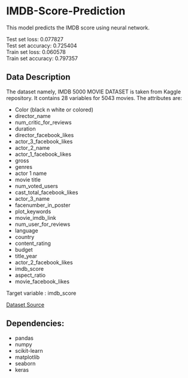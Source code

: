 # IMDB-Score-Prediction
This model predicts the IMDB score using neural network.

Test set loss: 0.077827</br>
Test set accuracy: 0.725404</br>
Train set loss: 0.060578</br>
Train set accuracy: 0.797357

## Data Description
The dataset namely, IMDB 5000 MOVIE DATASET is taken from Kaggle repository. It contains 28 variables for 5043 movies. The attributes are:
* Color (black n white or colored)
*	director_name
* num_critic_for_reviews
* duration
* director_facebook_likes
* actor_3_facebook_likes
* actor_2_name
* actor_1_facebook_likes
* gross
* genres
* actor 1 name
* movie title
* num_voted_users
* cast_total_facebook_likes
* actor_3_name
* facenumber_in_poster
* plot_keywords
* movie_imdb_link
* num_user_for_reviews
* language
* country
* content_rating
* budget
* title_year
* actor_2_facebook_likes
* imdb_score
* aspect_ratio
* movie_facebook_likes

Target variable : imdb_score

[Dataset Source](https://www.kaggle.com/carolzhangdc/imdb-5000-movie-dataset)

## Dependencies: ##
* pandas
* numpy
* scikit-learn
* matplotlib
* seaborn
* keras
